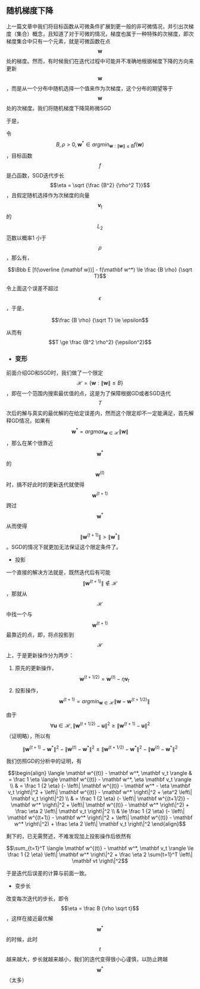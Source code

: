 ## 随机梯度下降

上一篇文章中我们将目标函数从可微条件扩展到更一般的非可微情况，并引出次梯度（集合）概念，且知道了对于可微的情况，梯度也属于一种特殊的次梯度，即次梯度集合中只有一个元素，就是可微函数在点$$\mathbf w$$ 处的梯度。然而，有时候我们在迭代过程中可能并不准确地根据梯度下降的方向来更新$$\mathbf w$$，而是从一个分布中随机选择一个值来作为次梯度，这个分布的期望等于$$\mathbf w$$ 处的次梯度。我们将随机梯度下降简称微SGD

于是，

令$$B, \rho \gt 0, \mathbf w^* \in argmin_{\mathbf w: \left\| \mathbf w \right\| \le B} f(\mathbf w)$$，目标函数$$f$$ 是凸函数，SGD迭代步长$$\eta = \sqrt {\frac {B^2} {\rho^2 T}}$$，且假定随机选择作为次梯度的向量$$\mathbf v_t$$ 的$$L_2$$ 范数以概率1 小于$$\rho$$，那么有，

$$\Bbb E [f(\overline {\mathbf w})] - f(\mathbf w^*) \le \frac {B \rho} {\sqrt T}$$

令上面这个误差不超过$$\epsilon$$，于是，

$$\frac {B \rho} {\sqrt T} \le \epsilon$$

从而有$$T \ge \frac {B^2 \rho^2} {\epsilon^2}$$

* ### 变形

前面介绍GD和SGD时，我们做了一个限定$$\mathcal H = \lbrace \mathbf w: \left\| \mathbf w \right\| \le B \rbrace$$，即在一个范围内搜索最优值的点，这是为了保障根据GD或者SGD迭代$$T$$ 次后的解与真实的最优解的在给定误差内，然而这个限定却不一定能满足，首先解释GD情况，如果有$$\mathbf w^* = argmax_{\mathbf w \in \mathcal H}  \left\| \mathbf w \right\|$$，那么在某个很靠近$$\mathbf w^*$$的$$\mathbf w^{(t)}$$时，搞不好此时的更新迭代就使得$$\mathbf w^{(t+1)}$$跨过$$\mathbf w^*$$从而使得$$\left\| \mathbf w^{(t+1)} \right\| \gt \left\| \mathbf w^* \right\|$$。SGD的情况下就更加无法保证这个限定条件了。

* 投影

一个直接的解决方法就是，既然迭代后有可能$$\left\| \mathbf w^{(t+1)} \right\| \notin \mathcal H$$，那就从$$\mathcal H$$ 中找一个与$$\mathbf w^{(t+1)}$$ 最靠近的点，即，将点投影到$$\mathcal H$$ 上，于是更新操作分为两步：

1. 原先的更新操作，$$\mathbf w^{(t+1/2)} = \mathbf w^{(t)} - \eta \mathbf v_t$$
2. 投影操作，$$\mathbf w^{(t+1)} = argmin_{\mathbf w \in \mathcal H} \left\| \mathbf w - \mathbf w^{(t + 1/2)} \right\|$$

由于$$\forall \mathbf u \in \mathcal H, \left\| \mathbf w^{(t+1/2)} - \mathbf u \right\|^2 \ge \left\| \mathbf w^{(t+1)} - \mathbf u \right\|^2$$（证明略），所以有

$$\left\| \mathbf w^{(t+1)} - \mathbf w^* \right\|^2 - \left\| \mathbf w^{(t)} - \mathbf w^* \right\|^2 \le \left\| \mathbf w^{(t+1/2)} - \mathbf w^* \right\|^2 - \left\| \mathbf w^{(t)} - \mathbf w^* \right\|^2$$

我们仿照GD的分析中的证明，有

$$\begin{align} \langle \mathbf w^{(t)} - \mathbf w^*, \mathbf v_t \rangle & = \frac 1 \eta \langle \mathbf w^{(t)} - \mathbf w^*, \eta \mathbf v_t \rangle \\ & = \frac 1 {2 \eta} (- \left\| \mathbf w^{(t)} - \mathbf w^* - \eta \mathbf v_t \right\|^2 + \left\| \mathbf w^{(t)} - \mathbf w^* \right\|^2 + \eta^2 \left\| \mathbf v_t \right\|^2) \\ & = \frac 1 {2 \eta} (- \left\| \mathbf w^{(t+1/2)} - \mathbf w^* \right\|^2 + \left\| \mathbf w^{(t)} - \mathbf w^* \right\|^2) + \frac \eta 2 \left\| \mathbf v_t \right\|^2 \\ & \le \frac 1 {2 \eta} (- \left\| \mathbf w^{(t+1)} - \mathbf w^* \right\|^2 + \left\| \mathbf w^{(t)} - \mathbf w^* \right\|^2) + \frac \eta 2 \left\| \mathbf v_t \right\|^2 \end{align}$$

剩下的，已无需赘述，不难发现加上投影操作后依然有

$$\sum_{t=1}^T \langle \mathbf w^{(t)} - \mathbf w^*, \mathbf v_t \rangle \le \frac 1 {2 \eta} \left\| \mathbf w^* \right\|^2 + \frac \eta 2 \sum{t=1}^T \left\| \mathbf vt \right\|^2$$

于是迭代后误差的计算与前面一致。

* 变步长

改变每次迭代的步长，即令$$\eta = \frac B {\rho \sqrt t}$$，这样在接近最优解$$\mathbf w^*$$ 的时候，此时$$t$$ 越来越大，步长就越来越小，我们的迭代变得很小心谨慎，以防止跨越$$\mathbf w^*$$（太多）



